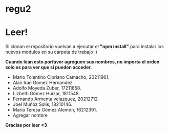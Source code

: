 # regu2
# Leer!

Si clonan el repositorio vuelvan a ejecutar el <b>"npm install"</b> para instalar los nuevos modulos en su carpeta de trabajo :)


<b>Cuando lean esto porfavor agreguen sus nombres, no importa el orden solo es para ver que si pueden acceder.</b>

<ul>
  <li>Mario Tolentino Cipriano Camacho, 20211961.</li>
  <li>Alan Iran Gomez Hernandez</li>
  <li>Adolfo Moyeda Zuber, 17211858.</li>
  <li>Lizbeth Gómez Huizar, 1811548.</li>
  <li>Fernando Armenta velazquez, 20212712.</li>
  <li>Joel Muñoz Solis, 18210146.</li>
  <li>María Teresa Gómez Alemón, 16212391.</li>
  <li>Agregar nombre</li>
</ul>

<b>Gracias por leer <3</b>
